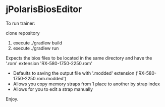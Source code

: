 # jPolarisBiosEditor

To run trainer:

clone repository
1.  execute ./gradlew build
2.  execute ./gradlew run

Expects the bios files to be located in the same directory and have the '.rom' extension
'RX-580-1750-2250.rom'

* Defaults to saving the output file with '.modded' extension ('RX-580-1750-2250.rom.modded')
* Allows you copy memory straps from 1 place to another by strap index
* Allows for you to edit a strap manually

Enjoy.

